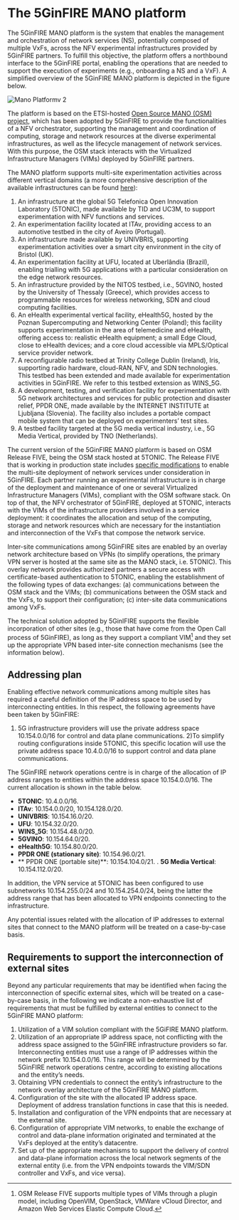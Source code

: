 <!-- TITLE: The 5GinFIRE MANO platform -->
<!-- SUBTITLE: A description of the 5GinFIRE MANO platform -->

# The 5GinFIRE MANO platform
The 5GinFIRE MANO platform is the system that enables the management and orchestration of network services (NS), potentially composed of multiple VxFs, across the NFV experimental infrastructures provided by 5GinFIRE partners. To fulfill this objective, the platform offers a northbound interface to the 5GinFIRE portal, enabling the operations that are needed to support the execution of experiments (e.g., onboarding a NS and a VxF). A simplified overview of the 5GinFIRE MANO platform is depicted in the figure below.

![Mano Platformv 2](/uploads/5-tonic/mano-platform-v-4.png "Mano Platformv 4")

The platform is based on the ETSI-hosted [Open Source MANO (OSM) project](https://osm.etsi.org/), which has been adopted by 5GinFIRE to provide the functionalities of a NFV orchestrator, supporting the management and coordination of computing, storage and network resources at the diverse experimental infrastructures, as well as the lifecycle management of network services. With this purpose, the OSM stack interacts with the Virtualized Infrastructure Managers (VIMs) deployed by 5GinFIRE partners. 

The MANO platform supports multi-site experimentation activities across different vertical domains (a more comprehensive description of the available infrastructures can be found [here](http://wiki.5ginfire.eu/5GinFIREtestbeds)):

1)	An infrastructure at the global 5G Telefonica Open Innovation Laboratory (5TONIC), made available by TID and UC3M, to support experimentation with NFV functions and services.
2)	An experimentation facility located at ITAv, providing access to an automotive testbed in the city of Aveiro (Portugal).
3)	An infrastructure made available by UNIVBRIS, supporting experimentation activities over a smart city environment in the city of Bristol (UK).
4)	An experimentation facility at UFU, located at Uberlândia (Brazil), enabling trialling with 5G applications with a particular consideration on the edge network resources.
5)	An infrastructure provided by the NITOS testbed, i.e., 5GVINO, hosted by the University of Thessaly (Greece), which provides access to programmable resources for wireless networking, SDN and cloud computing facilities.
6)	An eHealth experimental vertical facility, eHealth5G, hosted by the Poznan Supercomputing and Networking Center (Poland); this facility supports experimentation in the area of telemedicine and eHealth, offering access to: realistic eHealth equipment; a small Edge Cloud, close to eHealth devices; and a core cloud accessible via MPLS/Optical service provider network.
7)	A reconfigurable radio testbed at Trinity College Dublin (Ireland), Iris, supporting radio hardware, cloud-RAN, NFV, and SDN technologies. This testbed has been extended and made available for experimentation activities in 5GinFIRE. We refer to this testbed extension as WINS_5G.
8)	A development, testing, and verification facility for experimentation with 5G network architectures and services for public protection and disaster relief, PPDR ONE, made available by the INTERNET INSTITUTE at Ljubljana (Slovenia). The facility also includes a portable compact mobile system that can be deployed on experimenters’ test sites.
9)	A testbed facility targeted at the 5G media vertical industry, i.e., 5G Media Vertical, provided by TNO (Netherlands).

The current version of the 5GinFIRE MANO platform is based on OSM Release FIVE, being the OSM stack hosted at 5TONIC. The Release FIVE that is working in production state includes [specific modifications](http://wiki.5ginfire.eu/guide/5ginfire-contributions) to enable the multi-site deployment of network services under consideration in 5GinFIRE. Each partner running an experimental infrastructure is in charge of the deployment and maintenance of one or several Virtualized Infrastructure Managers (VIMs), compliant with the OSM software stack. On top of that, the NFV orchestrator of 5GinFIRE, deployed at 5TONIC, interacts with the VIMs of the infrastructure providers involved in a service deployment: it coordinates the allocation and setup of the computing, storage and network resources which are necessary for the instantiation and interconnection of the VxFs that compose the network service.

Inter-site communications among 5GinFIRE sites are enabled by an overlay network architecture based on VPNs (to simplify operations, the primary VPN server is hosted at the same site as the MANO stack, i.e. 5TONIC). This overlay network provides authorized partners a secure access with certificate-based authentication to 5TONIC, enabling the establishment of the following types of data exchanges: (a) communications between the OSM stack and the VIMs; (b) communications between the OSM stack and the VxFs, to support their configuration; (c) inter-site data communications among VxFs. 

The technical solution adopted by 5GinIFIRE supports the flexible incorporation of other sites (e.g., those that have come from the Open Call process of 5GinFIRE), as long as they support a compliant VIM[^1] and they set up the appropriate VPN based inter-site connection mechanisms (see the information below).

[^1]: OSM Release FIVE supports multiple types of VIMs through a plugin model, including OpenVIM, OpenStack, VMWare vCloud Director, and Amazon Web Services Elastic Compute Cloud.


## Addressing plan
Enabling effective network communications among multiple sites has required a careful definition of the IP address space to be used by interconnecting entities. In this respect, the following agreements have been taken by 5GinFIRE:

1)	5G infrastructure providers will use the private address space 10.154.0.0/16 for control and data plane communications.
2)To simplify routing configurations inside 5TONIC, this specific location will use the private address space 10.4.0.0/16 to support control and data plane communications.

The 5GinFIRE network operations centre is in charge of the allocation of IP address ranges to entities within the address space 10.154.0.0/16. The current allocation is shown in the table below.

- **5TONIC**: 10.4.0.0/16.
- **ITAv**:	10.154.0.0/20, 10.154.128.0/20.
- **UNIVBRIS**:	10.154.16.0/20.
- **UFU**:	10.154.32.0/20.
- **WINS_5G**:	10.154.48.0/20.
- **5GVINO**:	10.154.64.0/20.
- **eHealth5G**:	10.154.80.0/20.
- **PPDR ONE (stationary site)**: 10.154.96.0/21.
- ** PPDR ONE (portable site)**: 10.154.104.0/21.
. **5G Media Vertical**: 10.154.112.0/20.

In addition, the VPN service at 5TONIC has been configured to use subnetworks 10.154.255.0/24 and 10.154.254.0/24, being the latter the address range that has been allocated to VPN endpoints connecting to the infrastructure.

Any potential issues related with the allocation of IP addresses to external sites that connect to the MANO platform will be treated on a case-by-case basis. 

## Requirements to support the interconnection of external sites
Beyond any particular requirements that may be identified when facing the interconnection of specific external sites, which will be treated on a case-by-case basis, in the following we indicate a non-exhaustive list of requirements that must be fulfilled by external entities to connect to the 5GinFIRE MANO platform:

1)	Utilization of a VIM solution compliant with the 5GiFIRE MANO platform.
2)	Utilization of an appropriate IP address space, not conflicting with the address space assigned to the 5GinFIRE infrastructure providers so far. Interconnecting entities must use a range of IP addresses within the network prefix 10.154.0.0/16. This range will be determined by the 5GinFIRE network operations centre, according to existing allocations and the entity’s needs.
3)	Obtaining VPN credentials to connect the entity’s infrastructure to the network overlay architecture of the 5GinFIRE MANO platform. 
4)	Configuration of the site with the allocated IP address space. Deployment of address translation functions in case that this is needed.
5)	Installation and configuration of the VPN endpoints that are necessary at the external site.
6)	Configuration of appropriate VIM networks, to enable the exchange of control and data-plane information originated and terminated at the VxFs deployed at the entity’s datacentre.
7)	Set up of the appropriate mechanisms to support the delivery of control and data-plane information across the local network segments of the external entity (i.e. from the VPN endpoints towards the VIM/SDN controller and VxFs, and vice versa).


